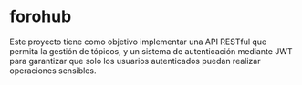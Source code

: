 # forohub
Este proyecto tiene como objetivo implementar una API RESTful que permita la gestión de tópicos, y un sistema de autenticación mediante JWT para garantizar que solo los usuarios autenticados puedan realizar operaciones sensibles.
